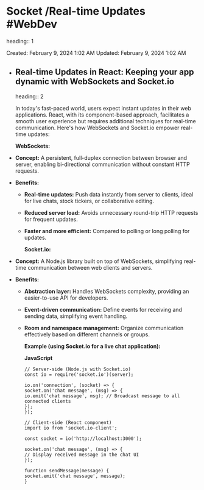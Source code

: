 # Socket /Real-time Updates #WebDev 
heading:: 1

Created: February 9, 2024 1:02 AM
Updated: February 9, 2024 1:02 AM
- ## **Real-time Updates in React: Keeping your app dynamic with WebSockets and Socket.io**
  heading:: 2
  
  In today's fast-paced world, users expect instant updates in their web applications. React, with its component-based approach, facilitates a smooth user experience but requires additional techniques for real-time communication. Here's how WebSockets and Socket.io empower real-time updates:
  
  **WebSockets:**
- **Concept:** A persistent, full-duplex connection between browser and server, enabling bi-directional communication without constant HTTP requests.
- **Benefits:**
	- **Real-time updates:** Push data instantly from server to clients, ideal for live chats, stock tickers, or collaborative editing.
	- **Reduced server load:** Avoids unnecessary round-trip HTTP requests for frequent updates.
	- **Faster and more efficient:** Compared to polling or long polling for updates.
	  
	  **Socket.io:**
- **Concept:** A Node.js library built on top of WebSockets, simplifying real-time communication between web clients and servers.
- **Benefits:**
	- **Abstraction layer:** Handles WebSockets complexity, providing an easier-to-use API for developers.
	- **Event-driven communication:** Define events for receiving and sending data, simplifying event handling.
	- **Room and namespace management:** Organize communication effectively based on different channels or groups.
	  
	  **Example (using Socket.io for a live chat application):**
	  
	  **JavaScript**
	  
	  ```
	  // Server-side (Node.js with Socket.io)
	  const io = require('socket.io')(server);
	  
	  io.on('connection', (socket) => {
	  socket.on('chat message', (msg) => {
	  io.emit('chat message', msg); // Broadcast message to all connected clients
	  });
	  });
	  
	  // Client-side (React component)
	  import io from 'socket.io-client';
	  
	  const socket = io('http://localhost:3000');
	  
	  socket.on('chat message', (msg) => {
	  // Display received message in the chat UI
	  });
	  
	  function sendMessage(message) {
	  socket.emit('chat message', message);
	  }
	  
	  ```